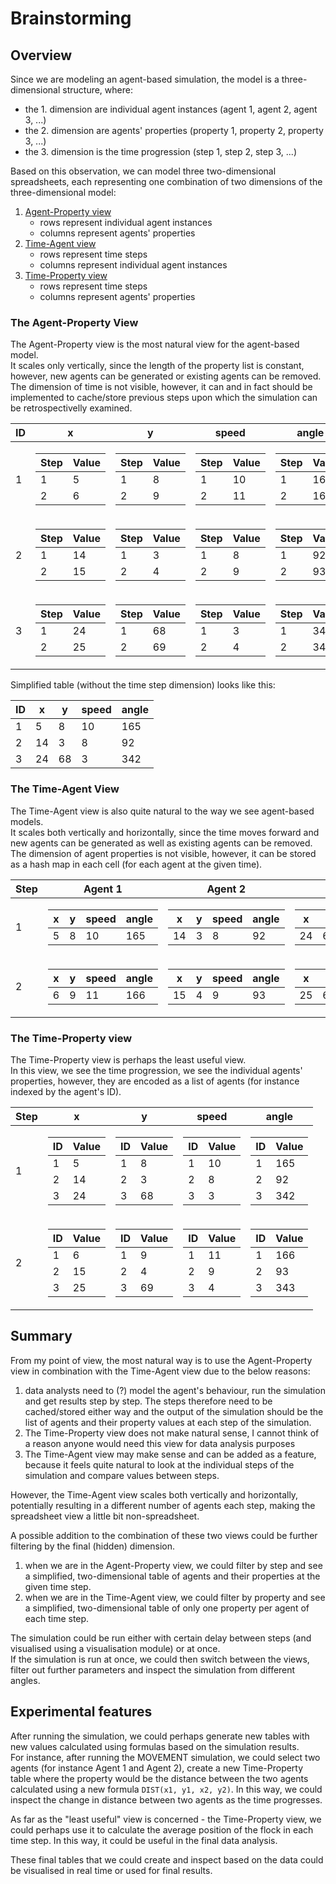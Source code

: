 # Brainstorming

## Overview
Since we are modeling an agent-based simulation, the model is a three-dimensional structure, where:
- the 1. dimension are individual agent instances (agent 1, agent 2, agent 3, ...)
- the 2. dimension are agents' properties (property 1, property 2, property 3, ...)
- the 3. dimension is the time progression (step 1, step 2, step 3, ...)

Based on this observation, we can model three two-dimensional spreadsheets, each representing one combination of two dimensions of the three-dimensional model:
1. [Agent-Property view](#the-agent-property-view)
    - rows represent individual agent instances
    - columns represent agents' properties
2. [Time-Agent view](#the-time-agent-view)
    - rows represent time steps
    - columns represent individual agent instances
3. [Time-Property view](#the-time-property-view)
    - rows represent time steps
    - columns represent agents' properties

### The Agent-Property View
The Agent-Property view is the most natural view for the agent-based model. \
It scales only vertically, since the length of the property list is constant, however, new agents can be generated or existing agents can be removed. \
The dimension of time is not visible, however, it can and in fact should be implemented to cache/store previous steps upon which the simulation can be retrospectivelly examined.

<table>
    <thead>
        <th>ID</th>
        <th>x</th>
        <th>y</th>
        <th>speed</th>
        <th>angle</th>
    </thead>
    <tbody>
        <tr>
            <td>1</td>
            <td>
                <table>
                    <thead>
                        <th>Step</th>
                        <th>Value</th>
                    </thead>
                    <tbody>
                        <tr>
                            <td>1</td>
                            <td>5</td>
                        </tr>
                        <tr>
                            <td>2</td>
                            <td>6</td>
                        </tr>
                    </tbody>
                </table>
            </td>
            <td>
                <table>
                    <thead>
                        <th>Step</th>
                        <th>Value</th>
                    </thead>
                    <tbody>
                        <tr>
                            <td>1</td>
                            <td>8</td>
                        </tr>
                        <tr>
                            <td>2</td>
                            <td>9</td>
                        </tr>
                    </tbody>
                </table>
            </td>
            <td>
                <table>
                    <thead>
                        <th>Step</th>
                        <th>Value</th>
                    </thead>
                    <tbody>
                        <tr>
                            <td>1</td>
                            <td>10</td>
                        </tr>
                        <tr>
                            <td>2</td>
                            <td>11</td>
                        </tr>
                    </tbody>
                </table>
            </td>
            <td>
                <table>
                    <thead>
                        <th>Step</th>
                        <th>Value</th>
                    </thead>
                    <tbody>
                        <tr>
                            <td>1</td>
                            <td>165</td>
                        </tr>
                        <tr>
                            <td>2</td>
                            <td>166</td>
                        </tr>
                    </tbody>
                </table>
            </td>
        </tr>
        <tr>
            <td>2</td>
            <td>
                <table>
                    <thead>
                        <th>Step</th>
                        <th>Value</th>
                    </thead>
                    <tbody>
                        <tr>
                            <td>1</td>
                            <td>14</td>
                        </tr>
                        <tr>
                            <td>2</td>
                            <td>15</td>
                        </tr>
                    </tbody>
                </table>
            </td>
            <td>
                <table>
                    <thead>
                        <th>Step</th>
                        <th>Value</th>
                    </thead>
                    <tbody>
                        <tr>
                            <td>1</td>
                            <td>3</td>
                        </tr>
                        <tr>
                            <td>2</td>
                            <td>4</td>
                        </tr>
                    </tbody>
                </table>
            </td>
            <td>
                <table>
                    <thead>
                        <th>Step</th>
                        <th>Value</th>
                    </thead>
                    <tbody>
                        <tr>
                            <td>1</td>
                            <td>8</td>
                        </tr>
                        <tr>
                            <td>2</td>
                            <td>9</td>
                        </tr>
                    </tbody>
                </table>
            </td>
            <td>
                <table>
                    <thead>
                        <th>Step</th>
                        <th>Value</th>
                    </thead>
                    <tbody>
                        <tr>
                            <td>1</td>
                            <td>92</td>
                        </tr>
                        <tr>
                            <td>2</td>
                            <td>93</td>
                        </tr>
                    </tbody>
                </table>
            </td>
        </tr>
        <tr>
            <td>3</td>
            <td>
                <table>
                    <thead>
                        <th>Step</th>
                        <th>Value</th>
                    </thead>
                    <tbody>
                        <tr>
                            <td>1</td>
                            <td>24</td>
                        </tr>
                        <tr>
                            <td>2</td>
                            <td>25</td>
                        </tr>
                    </tbody>
                </table>
            </td>
            <td>
                <table>
                    <thead>
                        <th>Step</th>
                        <th>Value</th>
                    </thead>
                    <tbody>
                        <tr>
                            <td>1</td>
                            <td>68</td>
                        </tr>
                        <tr>
                            <td>2</td>
                            <td>69</td>
                        </tr>
                    </tbody>
                </table>
            </td>
            <td>
                <table>
                    <thead>
                        <th>Step</th>
                        <th>Value</th>
                    </thead>
                    <tbody>
                        <tr>
                            <td>1</td>
                            <td>3</td>
                        </tr>
                        <tr>
                            <td>2</td>
                            <td>4</td>
                        </tr>
                    </tbody>
                </table>
            </td>
            <td>
                <table>
                    <thead>
                        <th>Step</th>
                        <th>Value</th>
                    </thead>
                    <tbody>
                        <tr>
                            <td>1</td>
                            <td>342</td>
                        </tr>
                        <tr>
                            <td>2</td>
                            <td>343</td>
                        </tr>
                    </tbody>
                </table>
            </td>
        </tr>
    </tbody>
</table>

Simplified table (without the time step dimension) looks like this:

<table>
    <thead>
        <th>ID</th>
        <th>x</th>
        <th>y</th>
        <th>speed</th>
        <th>angle</th>
    </thead>
    <tbody>
        <tr>
            <td>1</td>
            <td>5</td>
            <td>8</td>
            <td>10</td>
            <td>165</td>
        </tr>
        <tr>
            <td>2</td>
            <td>14</td>
            <td>3</td>
            <td>8</td>
            <td>92</td>
        </tr>
        <tr>
            <td>3</td>
            <td>24</td>
            <td>68</td>
            <td>3</td>
            <td>342</td>
        </tr>
    </tbody>
</table>

### The Time-Agent View
The Time-Agent view is also quite natural to the way we see agent-based models. \
It scales both vertically and horizontally, since the time moves forward and new agents can be generated as well as existing agents can be removed. \
The dimension of agent properties is not visible, however, it can be stored as a hash map in each cell (for each agent at the given time).

<table>
    <thead>
        <th>Step</th>
        <th>Agent 1</th>
        <th>Agent 2</th>
        <th>Agent 3</th>
    </thead>
    <tbody>
        <tr>
            <td>1</td>
            <td>
                <table>
                    <thead>
                        <th>x</th>
                        <th>y</th>
                        <th>speed</th>
                        <th>angle</th>
                    </thead>
                    <tbody>
                        <td>5</td>
                        <td>8</td>
                        <td>10</td>
                        <td>165</td>
                    </tbody>
                </table>
            </td>
            <td>
                <table>
                    <thead>
                        <th>x</th>
                        <th>y</th>
                        <th>speed</th>
                        <th>angle</th>
                    </thead>
                    <tbody>
                        <td>14</td>
                        <td>3</td>
                        <td>8</td>
                        <td>92</td>
                    </tbody>
                </table>
            </td>
            <td>
                <table>
                    <thead>
                        <th>x</th>
                        <th>y</th>
                        <th>speed</th>
                        <th>angle</th>
                    </thead>
                    <tbody>
                        <td>24</td>
                        <td>68</td>
                        <td>3</td>
                        <td>342</td>
                    </tbody>
                </table>
            </td>
        </tr>
        <tr>
            <td>2</td>
            <td>
                <table>
                    <thead>
                        <th>x</th>
                        <th>y</th>
                        <th>speed</th>
                        <th>angle</th>
                    </thead>
                    <tbody>
                        <td>6</td>
                        <td>9</td>
                        <td>11</td>
                        <td>166</td>
                    </tbody>
                </table>
            </td>
            <td>
                <table>
                    <thead>
                        <th>x</th>
                        <th>y</th>
                        <th>speed</th>
                        <th>angle</th>
                    </thead>
                    <tbody>
                        <td>15</td>
                        <td>4</td>
                        <td>9</td>
                        <td>93</td>
                    </tbody>
                </table>
            </td>
            <td>
                <table>
                    <thead>
                        <th>x</th>
                        <th>y</th>
                        <th>speed</th>
                        <th>angle</th>
                    </thead>
                    <tbody>
                        <td>25</td>
                        <td>69</td>
                        <td>4</td>
                        <td>343</td>
                    </tbody>
                </table>
            </td>
        </tr>
    </tbody>
</table>

### The Time-Property view
The Time-Property view is perhaps the least useful view. \
In this view, we see the time progression, we see the individual agents' properties, however, they are encoded as a list of agents (for instance indexed by the agent's ID).

<table>
    <thead>
        <th>Step</th>
        <th>x</th>
        <th>y</th>
        <th>speed</th>
        <th>angle</th>
    </thead>
    <tbody>
        <tr>
            <td>1</td>
            <td>
                <table>
                    <thead>
                        <th>ID</th>
                        <th>Value</th>
                    </thead>
                    <tbody>
                        <tr>
                            <td>1</td>
                            <td>5</td>
                        </tr>
                        <tr>
                            <td>2</td>
                            <td>14</td>
                        </tr>
                        <tr>
                            <td>3</td>
                            <td>24</td>
                        </tr>
                    </tbody>
                </table>
            </td>
            <td>
                <table>
                    <thead>
                        <th>ID</th>
                        <th>Value</th>
                    </thead>
                    <tbody>
                        <tr>
                            <td>1</td>
                            <td>8</td>
                        </tr>
                        <tr>
                            <td>2</td>
                            <td>3</td>
                        </tr>
                        <tr>
                            <td>3</td>
                            <td>68</td>
                        </tr>
                    </tbody>
                </table>
            </td>
            <td>
                <table>
                    <thead>
                        <th>ID</th>
                        <th>Value</th>
                    </thead>
                    <tbody>
                        <tr>
                            <td>1</td>
                            <td>10</td>
                        </tr>
                        <tr>
                            <td>2</td>
                            <td>8</td>
                        </tr>
                        <tr>
                            <td>3</td>
                            <td>3</td>
                        </tr>
                    </tbody>
                </table>
            </td>
            <td>
                <table>
                    <thead>
                        <th>ID</th>
                        <th>Value</th>
                    </thead>
                    <tbody>
                        <tr>
                            <td>1</td>
                            <td>165</td>
                        </tr>
                        <tr>
                            <td>2</td>
                            <td>92</td>
                        </tr>
                        <tr>
                            <td>3</td>
                            <td>342</td>
                        </tr>
                    </tbody>
                </table>
            </td>
        </tr>
        <tr>
            <td>2</td>
            <td>
                <table>
                    <thead>
                        <th>ID</th>
                        <th>Value</th>
                    </thead>
                    <tbody>
                        <tr>
                            <td>1</td>
                            <td>6</td>
                        </tr>
                        <tr>
                            <td>2</td>
                            <td>15</td>
                        </tr>
                        <tr>
                            <td>3</td>
                            <td>25</td>
                        </tr>
                    </tbody>
                </table>
            </td>
            <td>
                <table>
                    <thead>
                        <th>ID</th>
                        <th>Value</th>
                    </thead>
                    <tbody>
                        <tr>
                            <td>1</td>
                            <td>9</td>
                        </tr>
                        <tr>
                            <td>2</td>
                            <td>4</td>
                        </tr>
                        <tr>
                            <td>3</td>
                            <td>69</td>
                        </tr>
                    </tbody>
                </table>
            </td>
            <td>
                <table>
                    <thead>
                        <th>ID</th>
                        <th>Value</th>
                    </thead>
                    <tbody>
                        <tr>
                            <td>1</td>
                            <td>11</td>
                        </tr>
                        <tr>
                            <td>2</td>
                            <td>9</td>
                        </tr>
                        <tr>
                            <td>3</td>
                            <td>4</td>
                        </tr>
                    </tbody>
                </table>
            </td>
            <td>
                <table>
                    <thead>
                        <th>ID</th>
                        <th>Value</th>
                    </thead>
                    <tbody>
                        <tr>
                            <td>1</td>
                            <td>166</td>
                        </tr>
                        <tr>
                            <td>2</td>
                            <td>93</td>
                        </tr>
                        <tr>
                            <td>3</td>
                            <td>343</td>
                        </tr>
                    </tbody>
                </table>
            </td>
        </tr>
    </tbody>
</table>

## Summary
From my point of view, the most natural way is to use the Agent-Property view in combination with the Time-Agent view due to the below reasons:
1. data analysts need to (?) model the agent's behaviour, run the simulation and get results step by step. The steps therefore need to be cached/stored either way and the output of the simulation should be the list of agents and their property values at each step of the simulation.
2. The Time-Property view does not make natural sense, I cannot think of a reason anyone would need this view for data analysis purposes
3. The Time-Agent view may make sense and can be added as a feature, because it feels quite natural to look at the individual steps of the simulation and compare values between steps.

However, the Time-Agent view scales both vertically and horizontally, potentially resulting in a different number of agents each step, making the spreadsheet view a little bit non-spreadsheet.

A possible addition to the combination of these two views could be further filtering by the final (hidden) dimension.
1. when we are in the Agent-Property view, we could filter by step and see a simplified, two-dimensional table of agents and their properties at the given time step.
2. when we are in the Time-Agent view, we could filter by property and see a simplified, two-dimensional table of only one property per agent of each time step.

The simulation could be run either with certain delay between steps (and visualised using a visualisation module) or at once. \
If the simulation is run at once, we could then switch between the views, filter out further parameters and inspect the simulation from different angles.

## Experimental features
After running the simulation, we could perhaps generate new tables with new values calculated using formulas based on the simulation results. \
For instance, after running the MOVEMENT simulation, we could select two agents (for instance Agent 1 and Agent 2), create a new Time-Property table where the property would be the distance between the two agents calculated using a new formula `DIST(x1, y1, x2, y2)`. In this way, we could inspect the change in distance between two agents as the time progresses.

As far as the "least useful" view is concerned - the Time-Property view, we could perhaps use it to calculate the average position of the flock in each time step. In this way, it could be useful in the final data analysis.

These final tables that we could create and inspect based on the data could be visualised in real time or used for final results.
